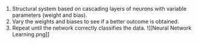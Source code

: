 1. Structural system based on cascading layers of neurons with variable parameters (weight and bias).
2. Vary the weights and biases to see if a better outcome is obtained.
3. Repeat until the network correctly classifies the data.
![[Neural Network Learning.png]]